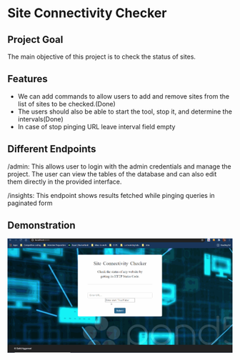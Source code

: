 # Site Connectivity Checker


## Project Goal
The main objective of this project is to check the status of sites. 


## Features
* We  can add commands to allow users to add and remove sites from the list of sites to be checked.(Done)
* The users should also be able to start the tool, stop it, and determine the intervals(Done)
* In case of stop pinging URL leave interval field empty

## Different Endpoints
/admin: This allows user to login with the admin credentials and manage the project. The user can view the tables of the database and can also edit them directly in the provided interface.

/insights: This endpoint shows results fetched while pinging queries in paginated form


## Demonstration
![](ping.gif)
